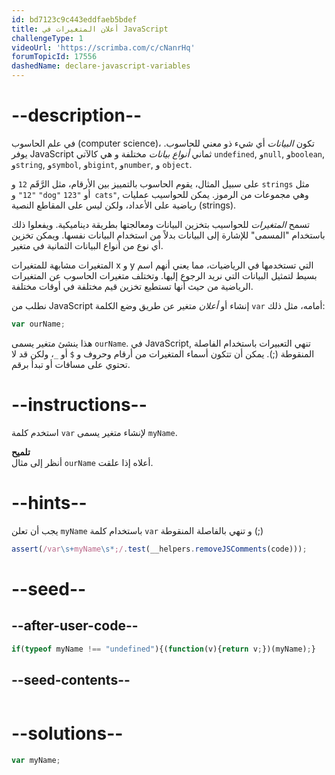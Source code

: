 ```yaml
---
id: bd7123c9c443eddfaeb5bdef
title: أعلان المتغيرات في JavaScript
challengeType: 1
videoUrl: 'https://scrimba.com/c/cNanrHq'
forumTopicId: 17556
dashedName: declare-javascript-variables
---
```


# --description--

في علم الحاسوب (computer science)، تكون <dfn>البيانات</dfn> أي شيء ذو معني للحاسوب. يوفر JavaScript ثماني <dfn>أنواع بيانات</dfn> مختلفة و هي كالآتي `undefined`, و`null`, و`boolean`, و`string`, و`symbol`, و`bigint`, و`number`, و `object`.

على سبيل المثال، يقوم الحاسوب بالتمييز بين الأرقام، مثل الرَّقَم `12` و `strings` مثل `"12"` و `"dog"` أو `"123 cats"`, وهي مجموعات من الرموز. يمكن للحواسيب عمليات رياضية على الأعداد، ولكن ليس على المقاطع النصية (strings).

تسمح <dfn>المتغيرات</dfn> للحواسيب بتخزين البيانات ومعالجتها بطريقة ديناميكية. ويفعلوا ذلك باستخدام "المسمى" للإشارة إلى البيانات بدلاً من استخدام البيانات نفسها. ويمكن تخزين أي نوع من أنواع البيانات الثمانية في متغير.

المتغيرات مشابهة للمتغيرات x و y التي تستخدمها في الرياضيات، مما يعني أنهم اسم بسيط لتمثيل البيانات التي نريد الرجوع إليها. وتختلف متغيرات الحاسوب عن المتغيرات الرياضية من حيث أنها تستطيع تخزين قيم مختلفة في أوقات مختلفة.

نطلب من JavaScript إنشاء أو <dfn>أعلان</dfn> متغير عن طريق وضع الكلمة `var` أمامه، مثل ذلك:

```js
var ourName;
```

هذا ينشئ متغير يسمى `ourName`. في JavaScript, تنهي التعبيرات باستخدام الفاصلة المنقوطة (;). يمكن أن تتكون أسماء المتغيرات من أرقام وحروف و `$` أو `_`، ولكن قد لا تحتوي على مسافات أو تبدأ برقم.

# --instructions--

استخدم كلمة `var` لإنشاء متغير يسمى `myName`.

**تلميح**  
أنظر إلى مثال `ourName` أعلاه إذا علقت.

# --hints--

يجب أن تعلن `myName` باستخدام كلمة `var` و تنهي بالفاصلة المنقوطة (;)

```js
assert(/var\s+myName\s*;/.test(__helpers.removeJSComments(code)));
```

# --seed--

## --after-user-code--

```js
if(typeof myName !== "undefined"){(function(v){return v;})(myName);}
```

## --seed-contents--

```js

```

# --solutions--

```js
var myName;
```
